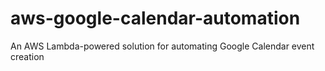 # aws-google-calendar-automation
An AWS Lambda-powered solution for automating Google Calendar event creation
